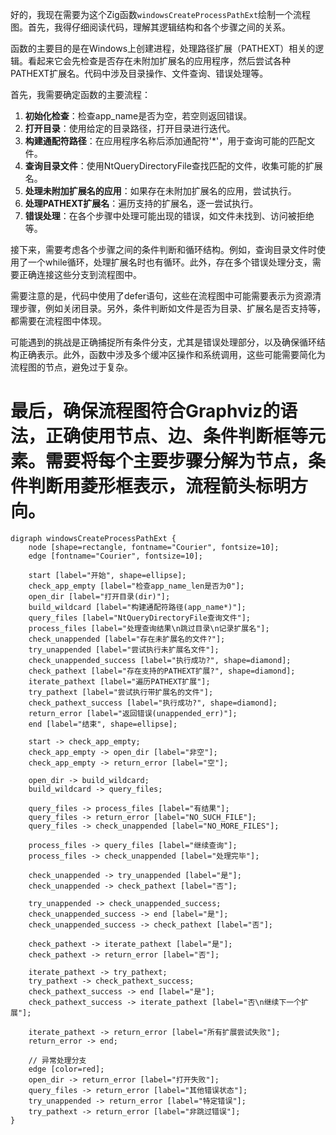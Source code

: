 好的，我现在需要为这个Zig函数`windowsCreateProcessPathExt`绘制一个流程图。首先，我得仔细阅读代码，理解其逻辑结构和各个步骤之间的关系。

函数的主要目的是在Windows上创建进程，处理路径扩展（PATHEXT）相关的逻辑。看起来它会先检查是否存在未附加扩展名的应用程序，然后尝试各种PATHEXT扩展名。代码中涉及目录操作、文件查询、错误处理等。

首先，我需要确定函数的主要流程：

1. **初始化检查**：检查app_name是否为空，若空则返回错误。
2. **打开目录**：使用给定的目录路径，打开目录进行迭代。
3. **构建通配符路径**：在应用程序名称后添加通配符'*'，用于查询可能的匹配文件。
4. **查询目录文件**：使用NtQueryDirectoryFile查找匹配的文件，收集可能的扩展名。
5. **处理未附加扩展名的应用**：如果存在未附加扩展名的应用，尝试执行。
6. **处理PATHEXT扩展名**：遍历支持的扩展名，逐一尝试执行。
7. **错误处理**：在各个步骤中处理可能出现的错误，如文件未找到、访问被拒绝等。

接下来，需要考虑各个步骤之间的条件判断和循环结构。例如，查询目录文件时使用了一个while循环，处理扩展名时也有循环。此外，存在多个错误处理分支，需要正确连接这些分支到流程图中。

需要注意的是，代码中使用了defer语句，这些在流程图中可能需要表示为资源清理步骤，例如关闭目录。另外，条件判断如文件是否为目录、扩展名是否支持等，都需要在流程图中体现。

可能遇到的挑战是正确捕捉所有条件分支，尤其是错误处理部分，以及确保循环结构正确表示。此外，函数中涉及多个缓冲区操作和系统调用，这些可能需要简化为流程图的节点，避免过于复杂。

最后，确保流程图符合Graphviz的语法，正确使用节点、边、条件判断框等元素。需要将每个主要步骤分解为节点，条件判断用菱形框表示，流程箭头标明方向。
================================================
```graphviz
digraph windowsCreateProcessPathExt {
    node [shape=rectangle, fontname="Courier", fontsize=10];
    edge [fontname="Courier", fontsize=10];

    start [label="开始", shape=ellipse];
    check_app_empty [label="检查app_name_len是否为0"];
    open_dir [label="打开目录(dir)"];
    build_wildcard [label="构建通配符路径(app_name*)"];
    query_files [label="NtQueryDirectoryFile查询文件"];
    process_files [label="处理查询结果\n跳过目录\n记录扩展名"];
    check_unappended [label="存在未扩展名的文件?"];
    try_unappended [label="尝试执行未扩展名文件"];
    check_unappended_success [label="执行成功?", shape=diamond];
    check_pathext [label="存在支持的PATHEXT扩展?", shape=diamond];
    iterate_pathext [label="遍历PATHEXT扩展"];
    try_pathext [label="尝试执行带扩展名的文件"];
    check_pathext_success [label="执行成功?", shape=diamond];
    return_error [label="返回错误(unappended_err)"];
    end [label="结束", shape=ellipse];

    start -> check_app_empty;
    check_app_empty -> open_dir [label="非空"];
    check_app_empty -> return_error [label="空"];

    open_dir -> build_wildcard;
    build_wildcard -> query_files;

    query_files -> process_files [label="有结果"];
    query_files -> return_error [label="NO_SUCH_FILE"];
    query_files -> check_unappended [label="NO_MORE_FILES"];

    process_files -> query_files [label="继续查询"];
    process_files -> check_unappended [label="处理完毕"];

    check_unappended -> try_unappended [label="是"];
    check_unappended -> check_pathext [label="否"];

    try_unappended -> check_unappended_success;
    check_unappended_success -> end [label="是"];
    check_unappended_success -> check_pathext [label="否"];

    check_pathext -> iterate_pathext [label="是"];
    check_pathext -> return_error [label="否"];

    iterate_pathext -> try_pathext;
    try_pathext -> check_pathext_success;
    check_pathext_success -> end [label="是"];
    check_pathext_success -> iterate_pathext [label="否\n继续下一个扩展"];

    iterate_pathext -> return_error [label="所有扩展尝试失败"];
    return_error -> end;

    // 异常处理分支
    edge [color=red];
    open_dir -> return_error [label="打开失败"];
    query_files -> return_error [label="其他错误状态"];
    try_unappended -> return_error [label="特定错误"];
    try_pathext -> return_error [label="非跳过错误"];
}
```